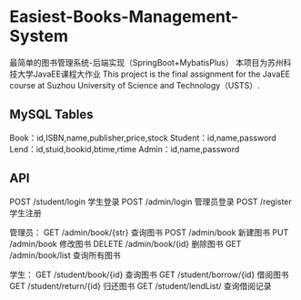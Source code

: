 # Easiest-Books-Management-System

最简单的图书管理系统-后端实现（SpringBoot+MybatisPlus） 
本项目为苏州科技大学JavaEE课程大作业 
This project is the final assignment for the JavaEE course at Suzhou University of Science and Technology（USTS）.

## MySQL Tables

Book：id,ISBN,name,publisher,price,stock 
Student：id,name,password 
Lend：id,stuid,bookid,btime,rtime 
Admin：id,name,password

## API

POST /student/login 学生登录
POST /admin/login 管理员登录 
POST /register 学生注册

管理员：
GET /admin/book/{str} 查询图书 
POST /admin/book 新建图书 
PUT /admin/book 修改图书 
DELETE /admin/book/{id} 删除图书 
GET /admin/book/list 查询所有图书

学生： 
GET /student/book/{id} 查询图书 
GET /student/borrow/{id} 借阅图书 
GET /student/return/{id} 归还图书 
GET /student/lendList/ 查询借阅记录
